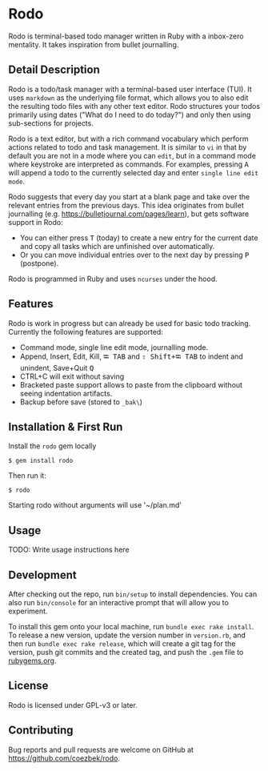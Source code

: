 # Rodo
Rodo is terminal-based todo manager written in Ruby with a inbox-zero mentality. It takes inspiration from bullet journalling.

## Detail Description

Rodo is a todo/task manager with a terminal-based user interface (TUI). It uses `markdown` as the underlying file format, which allows you to also edit the resulting todo files with any other text editor. Rodo structures your todos primarily using dates ("What do I need to do today?") and only then using sub-sections for projects.

Rodo is a text editor, but with a rich command vocabulary which perform actions related to todo and task management. It is similar to `vi` in that by default you are not in a mode where you can `edit`, but in a command mode where keystroke are interpreted as commands. For examples, pressing <kbd>A</kbd> will append a todo to the currently selected day and enter `single line edit mode`.

Rodo suggests that every day you start at a blank page and take over the relevant entries from the previous days. This idea originates from bullet journalling (e.g. https://bulletjournal.com/pages/learn), but gets software support in Rodo:

 - You can either press <kbd>T</kbd> (today) to create a new entry for the current date and copy all tasks which are unfinished over automatically.
 - Or you can move individual entries over to the next day by pressing <kbd>P</kbd> (postpone).

Rodo is programmed in Ruby and uses `ncurses` under the hood.

## Features

Rodo is work in progress but can already be used for basic todo tracking. Currently the following features are supported:

- Command mode, single line edit mode, journalling mode.
- Append, Insert, Edit, Kill, <kbd>⭾ TAB</kbd> and <kbd><kbd>⇧ Shift</kbd>+<kbd>⭾ TAB</kbd></kbd> to indent and unindent, Save+Quit <kbd>Q</kbd>
- CTRL+C will exit without saving
- Bracketed paste support allows to paste from the clipboard without seeing indentation artifacts.
- Backup before save (stored to `_bak\`)

## Installation & First Run

Install the `rodo` gem locally

    $ gem install rodo

Then run it:

    $ rodo

Starting rodo without arguments will use '~/plan.md'

## Usage

TODO: Write usage instructions here

## Development

After checking out the repo, run `bin/setup` to install dependencies. You can also run `bin/console` for an interactive prompt that will allow you to experiment.

To install this gem onto your local machine, run `bundle exec rake install`. To release a new version, update the version number in `version.rb`, and then run `bundle exec rake release`, which will create a git tag for the version, push git commits and the created tag, and push the `.gem` file to [rubygems.org](https://rubygems.org).

## License

Rodo is licensed under GPL-v3 or later.

## Contributing

Bug reports and pull requests are welcome on GitHub at https://github.com/coezbek/rodo.
